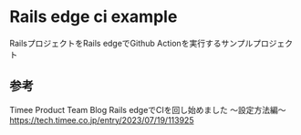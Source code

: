 # Rails edge ci example

RailsプロジェクトをRails edgeでGithub Actionを実行するサンプルプロジェクト

## 参考

Timee Product Team Blog
Rails edgeでCIを回し始めました 〜設定方法編〜
https://tech.timee.co.jp/entry/2023/07/19/113925

